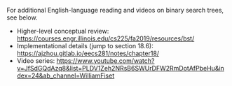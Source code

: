 For additional English-language reading and videos on binary search trees, see below.

- Higher-level conceptual review: https://courses.engr.illinois.edu/cs225/fa2019/resources/bst/
- Implementational details (jump to section 18.6): https://ajzhou.gitlab.io/eecs281/notes/chapter18/
- Video series: https://www.youtube.com/watch?v=JfSdGQdAzq8&list=PLDV1Zeh2NRsB6SWUrDFW2RmDotAfPbeHu&index=24&ab_channel=WilliamFiset
